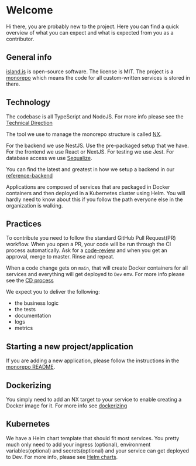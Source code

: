 # Welcome

Hi there, you are probably new to the project. Here you can find a quick overview of what you can expect and what is expected from you as a contributor.

## General info

[island.is](https://github.com/island-is/island.is) is open-source software. The license is MIT.
The project is a [monorepo](monorepo.md) which means the code for all custom-written services is stored in there.

## Technology

The codebase is all TypeScript and NodeJS. For more info please see the [Technical Direction](technical-direction.md)

The tool we use to manage the monorepo structure is called [NX](https://nx.dev).

For the backend we use NestJS. Use the pre-packaged setup that we have.
For the frontend we use React or NextJS.
For testing we use Jest.
For database access we use [Sequalize](https://sequelize.org).

You can find the latest and greatest in how we setup a backend in our [reference-backend](https://github.com/island-is/island.is/blob/master/apps/reference-backend)

Applications are composed of services that are packaged in Docker containers and then deployed in a Kubernetes cluster using Helm. You will hardly need to know about this if you follow the path everyone else in the organization is walking.

## Practices

To contribute you need to follow the standard GitHub Pull Request(PR) workflow. When you open a PR, your code will be run through the CI process automatically. Ask for a [code-review](code-reviews.md) and when you get an approval, merge to master. Rinse and repeat.

When a code change gets on `main`, that will create Docker containers for all services and everything will get deployed to `Dev` env. For more info please see the [CD process](continuous-delivery.md)

We expect you to deliver the following:

- the business logic
- the tests
- documentation
- logs
- metrics

## Starting a new project/application

If you are adding a new application, please follow the instructions in the [monorepo README](https://github.com/island-is/island.is/blob/master/README.md).

## Dockerizing

You simply need to add an NX target to your service to enable creating a Docker image for it. For more info see [dockerizing](dockerizing.md)

## Kubernetes

We have a Helm chart template that should fit most services. You pretty much only need to add your ingress (optional), environment variables(optional) and secrets(optional) and your service can get deployed to Dev. For more info, please see [Helm charts](https://github.com/island-is/helm).
